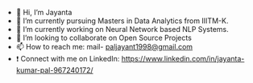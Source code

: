 - 👋 Hi, I’m Jayanta
- 👀 I’m currently pursuing Masters in Data Analytics from IIITM-K.
- 🌱 I’m currently working on Neural Network based NLP Systems.
- 💞️ I’m looking to collaborate on Open Source Projects
- 📫 How to reach me: mail- paljayant1998@gmail.com
-  ❗ Connect with me on LinkedIn: https://www.linkedin.com/in/jayanta-kumar-pal-967240172/

<!---
Jayant017/Jayant017 is a ✨ special ✨ repository because its `README.md` (this file) appears on your GitHub profile.
You can click the Preview link to take a look at your changes.
--->
